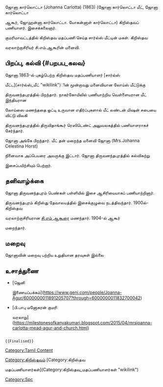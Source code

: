 ஜோனா கார்லொட்டா (Johanna Carlotta) (1863) (ஜோனா கார்லொட்டா மீட், ஜோனா கார்லொட்டா
ஆகூர், ஜோஹன்னா கார்லொட்டா. யோகன்னாள் கார்லொட்டா) கிறிஸ்தவப் பணியாளர். இசைக்கலைஞர்.
குமரிமாவட்டத்தில் கிறிஸ்தவ மதப்பணி செய்த சார்ல்ஸ் மீட்டின் மகள். கிறிஸ்தவ
வரலாற்றாசிரியர் சி.எம்.ஆகூரின் மனைவி.

## பிறப்பு, கல்வி {#பறபப_கலவ}

ஜோனா 1863-ல் புகழ்பெற்ற கிறிஸ்தவ மதப்பணியாளர் [சார்ல்ஸ்
மீட்ட](சார்ல்ஸ்_மீட் "wikilink")ின் மூன்றாவது மனைவியான லோய்ஸ் மீட்டுக்கு
திருவனந்தபுரத்தில் பிறந்தார். நாகர்கோயிலில் பணியாற்றிய வெள்ளையரான மீட் இந்தியரான
லோய்ஸை மணந்ததை ஒட்டி உருவான எதிர்ப்புகளால் மீட் லண்டன் மிஷன் சபையை விட்டு விலகி
திருவனந்தபுரத்தில் திருவிதாங்கூர் ரெஸிடெண்ட் அலுவலகத்தில் பணியாளராகச் சேர்ந்தார்.
ஜோனா அங்கே பிறந்தார். மீட் தன் மறைந்த மனைவி ஜோனா (Mrs.Johanna Celestina Horst)
நினைவாக அப்பெயரை அவருக்கு இட்டார். ஜோனா திருவனந்தபுரத்தில் கல்விகற்று
இசைப்பயிற்சியும் பெற்றார்.

## தனிவாழ்க்கை

ஜோனா திருவனந்தபுரம் பெண்கள் பள்ளியில் இசை ஆசிரியையாகப் பணியாற்றினார்.
திருவனந்தபுரம் கிறிஸ்து தேவாலயத்தில் இசைக்குழுவை நடத்திவந்தார். 1900ல்- கிறிஸ்தவ
வரலாற்றாசிரியரான [சி.எம் ஆகூரை](சி.எம்_ஆகூர் "wikilink") மணந்தார். 1904-ல் ஆகூர்
மறைந்தார்.

## மறைவு

ஜோனாவின் மறைவு பற்றிய உறுதியான தரவுகள் இல்லை

## உசாத்துணை

-   [ஜெனி
    இணையப்பக்கம்](https://www.geni.com/people/Joanna-Agur/6000000011891205707?through=6000000011832700042)
-   [பி.பாபு மனோகரன் குமரி
    வரலாறு](https://milestonesofkanyakumari.blogspot.com/2015/04/mrsjoanna-carlotta-mead-agur-and-church.html)

```{=mediawiki}
{{Finalised}}
```
[Category:Tamil Content](Category:Tamil_Content "wikilink")
[Category:கிறிஸ்தவம்](Category:கிறிஸ்தவம் "wikilink") [Category:கிறிஸ்தவ
மதப்பணியாளர்கள்](Category:கிறிஸ்தவ_மதப்பணியாளர்கள் "wikilink")
[Category:Spc](Category:Spc "wikilink")
